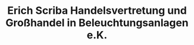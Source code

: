 ---
title: "Erich Scriba Handelsvertretung und Großhandel in Beleuchtungsanlagen e.K."
url: /idar-oberstein/erich-scriba-handelsvertretung-und-grosshandel-in-beleuchtungsanlagen-e-k/
shop: Großhandel
---